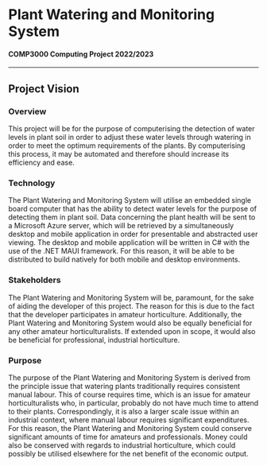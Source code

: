 # Plant Watering and Monitoring System

#### **COMP3000 Computing Project 2022/2023**

---

## Project Vision

### Overview

This project will be for the purpose of computerising the detection of water levels in plant soil in order to adjust these water levels through watering in order to meet the optimum requirements of the plants. By computerising this process, it may be automated and therefore should increase its efficiency and ease.

### Technology

The Plant Watering and Monitoring System will utilise an embedded single board computer that has the ability to detect water levels for the purpose of detecting them in plant soil. Data concerning the plant health will be sent to a Microsoft Azure server, which will be retrieved by a simultaneously desktop and mobile application in order for presentable and abstracted user viewing. The desktop and mobile application will be written in C# with the use of the .NET MAUI framework. For this reason, it will be able to be distributed to build natively for both mobile and desktop environments.

### Stakeholders

The Plant Watering and Monitoring System will be, paramount, for the sake of aiding the developer of this project. The reason for this is due to the fact that the developer participates in amateur horticulture. Additionally, the Plant Watering and Monitoring System would also be equally beneficial for any other amateur horticulturalists. If extended upon in scope, it would also be beneficial for professional, industrial horticulture.

### Purpose

The purpose of the Plant Watering and Monitoring System is derived from the principle issue that watering plants traditionally requires consistent manual labour. This of course requires time, which is an issue for amateur horticulturalists who, in particular, probably do not have much time to attend to their plants. Correspondingly, it is also a larger scale issue within an industrial context, where manual labour requires significant expenditures. For this reason, the Plant Watering and Monitoring System could conserve significant amounts of time for amateurs and professionals. Money could also be conserved with regards to industrial horticulture, which could possibly be utilised elsewhere for the net benefit of the economic output.
